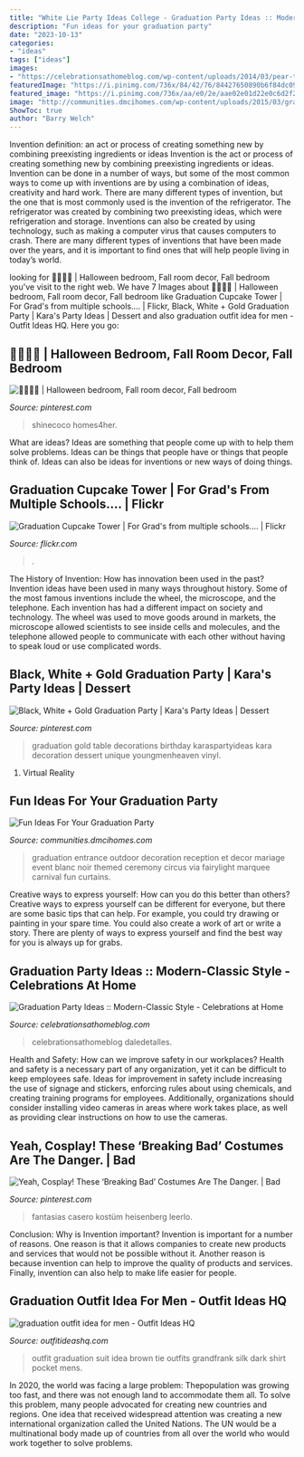 ```yaml
---
title: "White Lie Party Ideas College - Graduation Party Ideas :: Modern-classic Style"
description: "Fun ideas for your graduation party"
date: "2023-10-13"
categories:
- "ideas"
tags: ["ideas"]
images:
- "https://celebrationsathomeblog.com/wp-content/uploads/2014/03/pear-tree-graduation-place-setting1.jpg"
featuredImage: "https://i.pinimg.com/736x/84/42/76/84427650890b6f84dc09669e53899285.jpg"
featured_image: "https://i.pinimg.com/736x/aa/e0/2e/aae02e01d22e0c6d2f29c0cd7846da45--graduation-celebration-graduation-.jpg"
image: "http://communities.dmcihomes.com/wp-content/uploads/2015/03/graduation-party-entrance.jpg"
ShowToc: true
author: "Barry Welch"
---
```



Invention definition: an act or process of creating something new by combining preexisting ingredients or ideas
Invention is the act or process of creating something new by combining preexisting ingredients or ideas. Invention can be done in a number of ways, but some of the most common ways to come up with inventions are by using a combination of ideas, creativity and hard work. There are many different types of invention, but the one that is most commonly used is the invention of the refrigerator. The refrigerator was created by combining two preexisting ideas, which were refrigeration and storage. Inventions can also be created by using technology, such as making a computer virus that causes computers to crash. There are many different types of inventions that have been made over the years, and it is important to find ones that will help people living in today’s world.

	

		
looking for 🧡🖤🧡🖤 | Halloween bedroom, Fall room decor, Fall bedroom you've visit to the right web. We have 7 Images about 🧡🖤🧡🖤 | Halloween bedroom, Fall room decor, Fall bedroom like Graduation Cupcake Tower | For Grad&#039;s from multiple schools.… | Flickr, Black, White + Gold Graduation Party | Kara&#039;s Party Ideas | Dessert and also graduation outfit idea for men - Outfit Ideas HQ. Here you go:
		
    
## 🧡🖤🧡🖤 | Halloween Bedroom, Fall Room Decor, Fall Bedroom

<img loading=lazy src="https://i.pinimg.com/736x/84/42/76/84427650890b6f84dc09669e53899285.jpg" onerror="this.onerror=null;this.src='https://tse4.mm.bing.net/th?id=OIP.UggKGKz0VFYtlbpo0QRvGwHaJQ&amp;pid=15.1';" alt="🧡🖤🧡🖤 | Halloween bedroom, Fall room decor, Fall bedroom">

_Source: pinterest.com_

>shinecoco homes4her. 

	

What are ideas?
Ideas are something that people come up with to help them solve problems. Ideas can be things that people have or things that people think of. Ideas can also be ideas for inventions or new ways of doing things.

    
## Graduation Cupcake Tower | For Grad&#039;s From Multiple Schools.… | Flickr

<img loading=lazy src="https://c2.staticflickr.com/6/5073/5804957084_83c87159b7_b.jpg" onerror="this.onerror=null;this.src='https://tse2.mm.bing.net/th?id=OIP.wLnf9QcH_ddTwX8DrpYl3QHaLL&amp;pid=15.1';" alt="Graduation Cupcake Tower | For Grad&#039;s from multiple schools.… | Flickr">

_Source: flickr.com_

>. 

	

The History of Invention: How has innovation been used in the past?
Invention ideas have been used in many ways throughout history. Some of the most famous inventions include the wheel, the microscope, and the telephone. Each invention has had a different impact on society and technology. The wheel was used to move goods around in markets, the microscope allowed scientists to see inside cells and molecules, and the telephone allowed people to communicate with each other without having to speak loud or use complicated words.

    
## Black, White + Gold Graduation Party | Kara&#039;s Party Ideas | Dessert

<img loading=lazy src="https://i.pinimg.com/736x/aa/e0/2e/aae02e01d22e0c6d2f29c0cd7846da45--graduation-celebration-graduation-.jpg" onerror="this.onerror=null;this.src='https://tse1.mm.bing.net/th?id=OIP.GttmQNG3vaGkrAXW8tDHOAHaLH&amp;pid=15.1';" alt="Black, White + Gold Graduation Party | Kara&#039;s Party Ideas | Dessert">

_Source: pinterest.com_

>graduation gold table decorations birthday karaspartyideas kara decoration dessert unique youngmenheaven vinyl. 

	

1. Virtual Reality 

    
## Fun Ideas For Your Graduation Party

<img loading=lazy src="http://communities.dmcihomes.com/wp-content/uploads/2015/03/graduation-party-entrance.jpg" onerror="this.onerror=null;this.src='https://tse2.mm.bing.net/th?id=OIP.XI6duuV3pvkFv8qifDxeXAHaE8&amp;pid=15.1';" alt="Fun Ideas For Your Graduation Party">

_Source: communities.dmcihomes.com_

>graduation entrance outdoor decoration reception et decor mariage event blanc noir themed ceremony circus via fairylight marquee carnival fun curtains. 

	

Creative ways to express yourself: How can you do this better than others?
Creative ways to express yourself can be different for everyone, but there are some basic tips that can help. For example, you could try drawing or painting in your spare time. You could also create a work of art or write a story. There are plenty of ways to express yourself and find the best way for you is always up for grabs.

    
## Graduation Party Ideas :: Modern-Classic Style - Celebrations At Home

<img loading=lazy src="https://celebrationsathomeblog.com/wp-content/uploads/2014/03/pear-tree-graduation-place-setting1.jpg" onerror="this.onerror=null;this.src='https://tse2.mm.bing.net/th?id=OIP.zZjUdEmnlwztmxi9Q82vhgHaE6&amp;pid=15.1';" alt="Graduation Party Ideas :: Modern-Classic Style - Celebrations at Home">

_Source: celebrationsathomeblog.com_

>celebrationsathomeblog daledetalles. 

	

Health and Safety: How can we improve safety in our workplaces?
Health and safety is a necessary part of any organization, yet it can be difficult to keep employees safe. Ideas for improvement in safety include increasing the use of signage and stickers, enforcing rules about using chemicals, and creating training programs for employees. Additionally, organizations should consider installing video cameras in areas where work takes place, as well as providing clear instructions on how to use the cameras.

    
## Yeah, Cosplay! These ‘Breaking Bad’ Costumes Are The Danger. | Bad

<img loading=lazy src="https://i.pinimg.com/736x/59/d5/45/59d5457e228241e8562c820cc729898c--adult-halloween-costume-halloween.jpg" onerror="this.onerror=null;this.src='https://tse4.mm.bing.net/th?id=OIP.0t48bCtAoK7aYOhqMmDz5wHaLH&amp;pid=15.1';" alt="Yeah, Cosplay! These ‘Breaking Bad’ Costumes Are The Danger. | Bad">

_Source: pinterest.com_

>fantasias casero kostüm heisenberg leerlo. 

	

Conclusion: Why is Invention important?
Invention is important for a number of reasons. One reason is that it allows companies to create new products and services that would not be possible without it. Another reason is because invention can help to improve the quality of products and services. Finally, invention can also help to make life easier for people.

    
## Graduation Outfit Idea For Men - Outfit Ideas HQ

<img loading=lazy src="https://outfitideashq.com/wp-content/uploads/2016/06/graduation-outfit-idea-for-men.jpg" onerror="this.onerror=null;this.src='https://tse3.mm.bing.net/th?id=OIP.zhrjjiISx4MSU5dO29hNlgHaH7&amp;pid=15.1';" alt="graduation outfit idea for men - Outfit Ideas HQ">

_Source: outfitideashq.com_

>outfit graduation suit idea brown tie outfits grandfrank silk dark shirt pocket mens. 

	

In 2020, the world was facing a large problem: Thepopulation was growing too fast, and there was not enough land to accommodate them all. To solve this problem, many people advocated for creating new countries and regions. One idea that received widespread attention was creating a new international organization called the United Nations. The UN would be a multinational body made up of countries from all over the world who would work together to solve problems.

